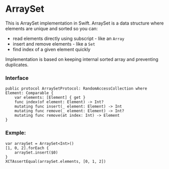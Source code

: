 # ArraySet

This is ArraySet implementation in Swift. ArraySet is a data structure where elements are unique and sorted so you can:

- read elements directly using subscript - like an `Array`
- insert and remove elements - like a `Set`
- find index of a given element quickly


Implementation is based on keeping internal sorted array and preventing duplicates.


### Interface

```
public protocol ArraySetProtocol: RandomAccessCollection where Element: Comparable {
    var elements: [Element] { get }
    func index(of element: Element) -> Int?
    mutating func insert(_ element: Element) -> Int
    mutating func remove(_ element: Element) -> Int?
    mutating func remove(at index: Int) -> Element
}
```

### Exmple:
```
var arraySet = ArraySet<Int>()
[1, 0, 2].forEach {
    arraySet.insert($0)
}
XCTAssertEqual(arraySet.elements, [0, 1, 2])
```